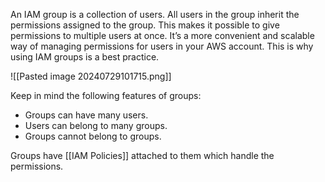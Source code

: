 An IAM group is a collection of users. All users in the group inherit the permissions assigned to the group. This makes it possible to give permissions to multiple users at once. It’s a more convenient and scalable way of managing permissions for users in your AWS account. This is why using IAM groups is a best practice.

![[Pasted image 20240729101715.png]]

Keep in mind the following features of groups:

- Groups can have many users.
- Users can belong to many groups.
- Groups cannot belong to groups.

Groups have [[IAM Policies]] attached to them which handle the permissions. 
